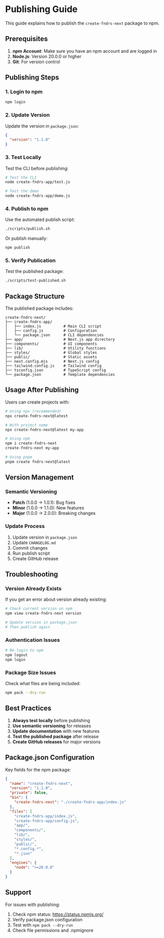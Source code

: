 # Publishing Guide

This guide explains how to publish the `create-fndrs-next` package to npm.

## Prerequisites

1. **npm Account**: Make sure you have an npm account and are logged in
2. **Node.js**: Version 20.0.0 or higher
3. **Git**: For version control

## Publishing Steps

### 1. Login to npm

```bash
npm login
```

### 2. Update Version

Update the version in `package.json`:

```json
{
  "version": "1.1.0"
}
```

### 3. Test Locally

Test the CLI before publishing:

```bash
# Test the CLI
node create-fndrs-app/test.js

# Test the demo
node create-fndrs-app/demo.js
```

### 4. Publish to npm

Use the automated publish script:

```bash
./scripts/publish.sh
```

Or publish manually:

```bash
npm publish
```

### 5. Verify Publication

Test the published package:

```bash
./scripts/test-published.sh
```

## Package Structure

The published package includes:

```
create-fndrs-next/
├── create-fndrs-app/
│   ├── index.js          # Main CLI script
│   ├── config.js         # Configuration
│   └── package.json      # CLI dependencies
├── app/                  # Next.js app directory
├── components/           # UI components
├── lib/                  # Utility functions
├── styles/               # Global styles
├── public/               # Static assets
├── next.config.mjs       # Next.js config
├── tailwind.config.js    # Tailwind config
├── tsconfig.json         # TypeScript config
└── package.json          # Template dependencies
```

## Usage After Publishing

Users can create projects with:

```bash
# Using npx (recommended)
npx create-fndrs-next@latest

# With project name
npx create-fndrs-next@latest my-app

# Using npm
npm i create-fndrs-next
create-fndrs-next my-app

# Using pnpm
pnpm create fndrs-next@latest
```

## Version Management

### Semantic Versioning

- **Patch** (1.0.0 → 1.0.1): Bug fixes
- **Minor** (1.0.0 → 1.1.0): New features
- **Major** (1.0.0 → 2.0.0): Breaking changes

### Update Process

1. Update version in `package.json`
2. Update `CHANGELOG.md`
3. Commit changes
4. Run publish script
5. Create GitHub release

## Troubleshooting

### Version Already Exists

If you get an error about version already existing:

```bash
# Check current version on npm
npm view create-fndrs-next version

# Update version in package.json
# Then publish again
```

### Authentication Issues

```bash
# Re-login to npm
npm logout
npm login
```

### Package Size Issues

Check what files are being included:

```bash
npm pack --dry-run
```

## Best Practices

1. **Always test locally** before publishing
2. **Use semantic versioning** for releases
3. **Update documentation** with new features
4. **Test the published package** after release
5. **Create GitHub releases** for major versions

## Package.json Configuration

Key fields for the npm package:

```json
{
  "name": "create-fndrs-next",
  "version": "1.1.0",
  "private": false,
  "bin": {
    "create-fndrs-next": "./create-fndrs-app/index.js"
  },
  "files": [
    "create-fndrs-app/index.js",
    "create-fndrs-app/config.js",
    "app/",
    "components/",
    "lib/",
    "styles/",
    "public/",
    "*.config.*",
    "*.json"
  ],
  "engines": {
    "node": ">=20.0.0"
  }
}
```

## Support

For issues with publishing:

1. Check npm status: https://status.npmjs.org/
2. Verify package.json configuration
3. Test with `npm pack --dry-run`
4. Check file permissions and .npmignore
